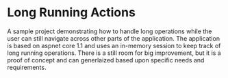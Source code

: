 # Long Running Actions
A sample project demonstrating how to handle long operations while the user can still navigate across other parts of the application. The application is based on aspnet core 1.1 and uses an in-memory session to keep track of long running operations. There is a still room for big improvement, but it is a proof of concept and can generlaized based upon specific needs and requirements.
